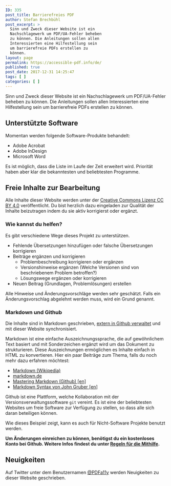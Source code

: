 ```yaml
---
ID: 335
post_title: Barrierefreies PDF
author: Stefan Brechbühl
post_excerpt: >
  Sinn und Zweck dieser Website ist ein
  Nachschlagewerk um PDF/UA-Fehler beheben
  zu können. Die Anleitungen sollen allen
  Interessierten eine Hilfestellung sein
  um barrierefreie PDFs erstellen zu
  können.
layout: page
permalink: https://accessible-pdf.info/de/
published: true
post_date: 2017-12-31 14:25:47
tags: [ ]
categories: [ ]
---
```

Sinn und Zweck dieser Website ist ein Nachschlagewerk um PDF/UA-Fehler beheben zu können. Die Anleitungen sollen allen Interessierten eine Hilfestellung sein um barrierefreie PDFs erstellen zu können.

## Unterstützte Software

Momentan werden folgende Software-Produkte behandelt:

- Adobe Acrobat
- Adobe InDesign
- Microsoft Word

Es ist möglich, dass die Liste im Laufe der Zeit erweitert wird. Priorität haben aber klar die bekanntesten und beliebtesten Programme.

## Freie Inhalte zur Bearbeitung

Alle Inhalte dieser Website werden unter der [Creative Commons Lizenz CC BY 4.0](https://creativecommons.org/licenses/by/4.0/) veröffentlicht. Du bist herzlich dazu eingeladen zur Qualität der Inhalte beizutragen indem du sie aktiv korrigierst oder ergänzt.

### Wie kannst du helfen?

Es gibt verschiedene Wege dieses Projekt zu unterstützen.

- Fehlende Übersetzungen hinzufügen oder falsche Übersetzungen korrigieren
- Beiträge ergänzen und korrigieren
	- Problembeschreibung korrigieren oder ergänzen
	- Versionshinweise ergänzen (Welche Versionen sind von beschriebenem Problem betroffen?)
	- Lösungswege ergänzen oder korrigieren</li>
- Neuen Beitrag (Grundlagen, Problemlösungen) erstellen</li>

Alle Hinweise und Änderungsvorschläge werden sehr geschätzt. Falls ein Änderungsvorschlag abgelehnt werden muss, wird ein Grund genannt.

### Markdown und Github

Die Inhalte sind in Markdown geschrieben, [extern in Github verwaltet](https://github.com/pixelstrolch/accessible-pdf) und mit dieser Website synchronisiert.

Markdown ist eine einfache Auszeichnungssprache, die auf gewöhnlichem Text basiert und mit Sonderzeichen ergänzt wird um das Dokument zu strukturieren. Diese Auszeichnungen ermöglichen es Inhalte einfach in HTML zu konvertieren. Hier ein paar Beiträge zum Thema, falls du noch mehr dazu erfahren möchtest:

- [Markdown (Wikipedia)](https://de.wikipedia.org/wiki/Markdown)
- [markdown.de](http://markdown.de/)
- [Mastering Markdown (Github) [en]](https://guides.github.com/features/mastering-markdown/)
- [Markdown Syntax von John Gruber [en]](https://daringfireball.net/projects/markdown/syntax)

Github ist eine Plattform, welche Kollaboration mit der Versionsverwaltungssoftware `git` vereint. Es ist eine der beliebtesten Websites um freie Software zur Verfügung zu stellen, so dass alle sich daran beteiligen können.

Wie dieses Beispiel zeigt, kann es auch für Nicht-Software Projekte benutzt werden.

**Um Änderungen einreichen zu können, benötigst du ein kostenloses Konto bei Github. Weitere Infos findest du unter [Regeln für die Mithilfe](https://github.com/pixelstrolch/accessible-pdf/blob/master/CONTRIBUTING.md#de).**

## Neuigkeiten

Auf Twitter unter dem Benutzernamen [@PDFa11y](https://twitter.com/PDFa11y) werden Neuigkeiten zu dieser Website geschrieben.
